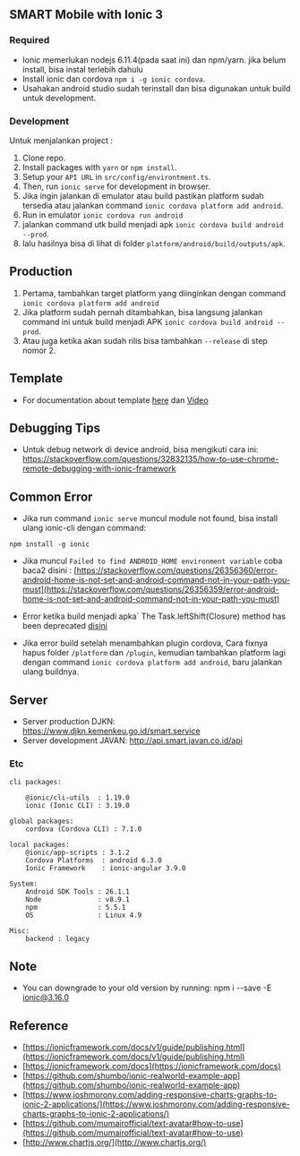 ## SMART Mobile with Ionic 3

### Required

* Ionic memerlukan nodejs 6.11.4(pada saat ini) dan npm/yarn. jika belum
  install, bisa instal terlebih dahulu
* Install ionic dan cordova `npm i -g ionic cordova`.
* Usahakan android studio sudah terinstall dan bisa digunakan untuk build untuk
  development.

### Development

Untuk menjalankan project :

1. Clone repo.
2. Install packages with `yarn` or `npm install`.
3. Setup your `API URL` in `src/config/environtment.ts`.
4. Then, run `ionic serve` for development in browser.
5. Jika ingin jalankan di emulator atau build pastikan platform sudah tersedia
   atau jalankan command `ionic cordova platform add android`.
6. Run in emulator `ionic cordova run android`
7. jalankan command utk build menjadi apk `ionic cordova build android --prod`.
8. lalu hasilnya bisa di lihat di folder `platform/android/build/outputs/apk`.

## Production

1. Pertama, tambahkan target platform yang diinginkan dengan command `ionic cordova platform add android`
2. Jika platform sudah pernah ditambahkan, bisa langsung jalankan command ini
   untuk build menjadi APK `ionic cordova build android --prod`.
3. Atau juga ketika akan sudah rilis bisa tambahkan `--release` di step nomor 2.

## Template

* For documentation about template
  [here](http://csform.com/documentation-for-ionic-3-ui-template-app-blue-light/#login-page)
  dan
  [Video](https://www.youtube.com/watch?v=FMR1BgGYbIE&list=PLQUKcFIakdPZ6cETZo3NRCvikLxZENH9G)

## Debugging Tips

* Untuk debug network di device android, bisa mengikuti cara ini:
  https://stackoverflow.com/questions/32832135/how-to-use-chrome-remote-debugging-with-ionic-framework

## Common Error

* Jika run command `ionic serve` muncul module not found, bisa install ulang
  ionic-cli dengan command:

```
npm install -g ionic
```

* Jika muncul `Failed to find ANDROID_HOME environment variable` coba baca2
  disini :
  [https://stackoverflow.com/questions/26356360/error-android-home-is-not-set-and-android-command-not-in-your-path-you-must](https://stackoverflow.com/questions/26356359/error-android-home-is-not-set-and-android-command-not-in-your-path-you-must)

* Error ketika build menjadi apka` The Task.leftShift(Closure) method has been
  deprecated
  [disini](https://stackoverflow.com/questions/31310182/error-could-not-find-gradle-wrapper-within-android-sdk-might-need-to-update-yo/41177145#41177145)

* Jika error build setelah menambahkan plugin cordova, Cara fixnya hapus folder
  `/platform` dan `/plugin`, kemudian tambahkan platform lagi dengan command
  `ionic cordova platform add android`, baru jalankan ulang buildnya.

## Server

* Server production DJKN: https://www.djkn.kemenkeu.go.id/smart.service
* Server development JAVAN: http://api.smart.javan.co.id/api

### Etc

```
cli packages:

    @ionic/cli-utils  : 1.19.0
    ionic (Ionic CLI) : 3.19.0

global packages:
    cordova (Cordova CLI) : 7.1.0

local packages:
    @ionic/app-scripts : 3.1.2
    Cordova Platforms  : android 6.3.0
    Ionic Framework    : ionic-angular 3.9.0

System:
    Android SDK Tools : 26.1.1
    Node              : v8.9.1
    npm               : 5.5.1
    OS                : Linux 4.9

Misc:
    backend : legacy
```

## Note

* You can downgrade to your old version by running: npm i --save -E ionic@3.16.0

## Reference

* [https://ionicframework.com/docs/v1/guide/publishing.html](https://ionicframework.com/docs/v1/guide/publishing.html)
* [https://ionicframework.com/docs](https://ionicframework.com/docs)
* [https://github.com/shumbo/ionic-realworld-example-app](https://github.com/shumbo/ionic-realworld-example-app)
* [https://www.joshmorony.com/adding-responsive-charts-graphs-to-ionic-2-applications/](https://www.joshmorony.com/adding-responsive-charts-graphs-to-ionic-2-applications/)
* [https://github.com/mumairofficial/text-avatar#how-to-use](https://github.com/mumairofficial/text-avatar#how-to-use)
* [http://www.chartjs.org/](http://www.chartjs.org/)
